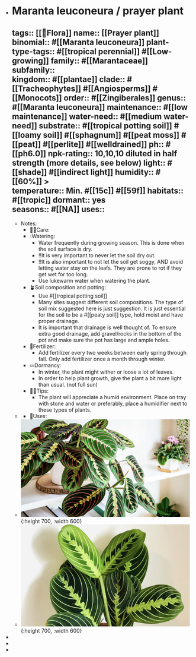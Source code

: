 - # Maranta leuconeura / prayer plant 
  tags::  [[🌱Flora]]
  name:: [[Prayer plant]] 
  binomial:: #[[Maranta leuconeura]]
  plant-type-tags:: #[[tropical perennial]] #[[Low-growing]] 
  family:: #[[Marantaceae]]
  subfamily::  
  kingdom:: #[[plantae]]
  clade:: #[[Tracheophytes]] #[[Angiosperms]] #[[Monocots]]
  order:: #[[Zingiberales]]
  genus:: #[[Maranta leuconeura]]
  maintenance:: #[[low maintenance]]
  water-need:: #[[medium water-need]]
  substrate:: #[[tropical potting soil]] #[[loamy soil]] #[[sphagnum]] #[[peat moss]] #[[peat]] #[[perlite]] #[[welldrained]]
  ph:: #[[ph6.0]] 
  npk-rating:: 10,10,10 diluted in half strength (more details, see below)
  light:: #[[shade]] #[[indirect light]] 
  humidity:: #[[60%]] >  
  temperature:: Min. #[[15c]] #[[59f]]
  habitats::  #[[tropic]]
  dormant:: yes  
  seasons::  #[[NA]] 
  uses::
	-
	- Notes:
		- 🤲🏼Care:
		- 💧Watering:
			- Water frequently during growing season. This is done when the soil surface is dry.
			- ‼️It is very important to never let the soil dry out.
			- ‼️It is also important to not let the soil get soggy, AND avoid letting water stay on the leafs. They are prone to rot if they get wet for too long.
			- Use lukewarm water when watering the plant.
		- 🪴Soil composition and potting:
			- Use #[[tropical potting soil]]
			- Many sites suggest different soil compositions. The type of soil mix suggested here is just suggestion. It is just essential for the soil to be a #[[peaty soil]] type, hold moist and have proper drainage.
			- It is important that drainage is well thought of. To ensure extra good drainage, add gravel/rocks in the bottom of the pot and make sure the pot has large and ample holes.
		- 🧃Fertilizer:
			- Add fertilizer every two weeks between early spring through fall. 
			  Only add fertilizer once a month through winter.
		- 💤Dormancy:
			- In winter, the plant might wither or loose a lot of leaves.
			- In order to help plant growth, give the plant a bit more light than usual. (not full sun)
		- ☝🏼Tips:
			- The plant will appreciate a humid environment. Place on tray with stone and water or preferably, place a humidifier next to these types of plants.
	-
		- 🧪Uses:
	- ![2023-03-02-19-17-55.jpeg](../assets/2023-03-02-19-17-55.jpeg){:height 700, :width 600}
	- ![2023-03-02-19-18-13.jpeg](../assets/2023-03-02-19-18-13.jpeg){:height 700, :width 600}
-
-
-